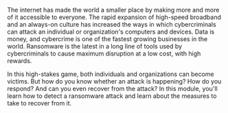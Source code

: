 The internet has made the world a smaller place by making more and more of it accessible to everyone. The rapid expansion of high-speed broadband and an always-on culture has increased the ways in which cybercriminals can attack an individual or organization's computers and devices. Data is money, and cybercrime is one of the fastest growing businesses in the world. Ransomware is the latest in a long line of tools used by cybercriminals to cause maximum disruption at a low cost, with high rewards.

In this high-stakes game, both individuals and organizations can become victims. But how do you know whether an attack is happening? How do you respond? And can you even recover from the attack? In this module, you'll learn how to detect a ransomware attack and learn about the measures to take to recover from it.
